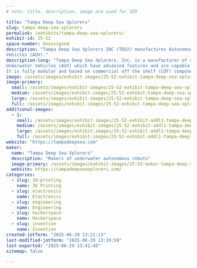 ```yaml
---
# note: title, description, image are used for SEO

title: "Tampa Deep Sea Xplorers"
slug: tampa-deep-sea-xplorers
permalink: /exhibits/tampa-deep-sea-xplorers/
exhibit-id: 25-52
space-number: Unassigned
description: "Tampa Deep Sea Xplorers INC (TDSX) manufactures Autonomous Underwater
Vehicles (AUV)."
description-long: "Tampa Deep Sea Xplorers, Inc. is a manufacturer of small Autonomous
Underwater Vehicles (AUV) which have advanced features and are capable of diving to 600 meters depth to collect data to aid in ocean exploration and conservation. The Tampa based company produces the Barracuda AUV®. It is a hand launchable AUV which serves as a stable platform to carry a wide variety of sensors including, side scan sonar, water quality sensors, acoustic modem, and others. Its patented design provides superior maneuverability which allows the vehicle to turn a full 360 degrees within its own body length.
It is fully modular and based on commercial off the shelf (COF) components. It is easy to maintain and every component can be easily removed and replaced using ordinary hand tools. The ease of maintenance and parts availability reduces downtime and mission related problems. Additionally, depending on sensor requirements as required for your mission, it is a cost effective means of meeting your needs."
image: /assets/images/exhibit-images/25-52-exhibit-tampa-deep-sea-xplorers-primary-image-large.jpg
image-primary: 
  small: /assets/images/exhibit-images/25-52-exhibit-tampa-deep-sea-xplorers-primary-image-small.jpg
  medium: /assets/images/exhibit-images/25-52-exhibit-tampa-deep-sea-xplorers-primary-image-medium.jpg
  large: /assets/images/exhibit-images/25-52-exhibit-tampa-deep-sea-xplorers-primary-image-large.jpg
  full: /assets/images/exhibit-images/25-52-exhibit-tampa-deep-sea-xplorers-primary-image-full.jpg
additional-images: 
  - 1:
    small: /assets/images/exhibit-images/25-52-exhibit-addl1-tampa-deep-sea-xplorers-secondary-image-small.jpg
    medium: /assets/images/exhibit-images/25-52-exhibit-addl1-tampa-deep-sea-xplorers-secondary-image-medium.jpg
    large: /assets/images/exhibit-images/25-52-exhibit-addl1-tampa-deep-sea-xplorers-secondary-image-large.jpg
    full: /assets/images/exhibit-images/25-52-exhibit-addl1-tampa-deep-sea-xplorers-secondary-image-full.jpg
website: "https://tampadeepsea.com"
maker: 
  name: "Tampa Deep Sea Xplorers"
  description: "Makers of underwater autonomous robots"
  image-primary: /assets/images/exhibit-images/25-52-maker-tampa-deep-sea-xplorers-auv-image-medium.jpg
  website: https://tampadeepseaxplorers.com/
categories: 
  - slug: 3d-printing
    name: 3D Printing
  - slug: electronics
    name: Electronics
  - slug: engineering
    name: Engineering
  - slug: hackerspace
    name: Hackerspace
  - slug: invention
    name: Invention
created-jotform: "2025-06-29 13:21:13"
last-modified-jotform: "2025-06-29 13:39:59"
last-exported: "2025-06-29 13:41:48"
sitemap: false

---
```

